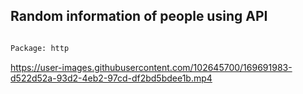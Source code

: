 ## __Random information of people using API__


```bash

Package: http

```


https://user-images.githubusercontent.com/102645700/169691983-d522d52a-93d2-4eb2-97cd-df2bd5bdee1b.mp4




